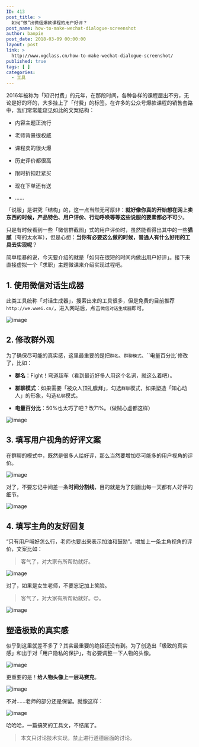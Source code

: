 ```yaml
---
ID: 413
post_title: >
  如何“做”出微信爆款课程的用户好评？
post_name: how-to-make-wechat-dialogue-screenshot
author: banpie
post_date: 2018-03-09 00:00:00
layout: post
link: >
  http://www.xgclass.cn/how-to-make-wechat-dialogue-screenshot/
published: true
tags: [ ]
categories:
  - 工具
---
```

2016年被称为「知识付费」的元年，在那段时间，各种各样的课程层出不穷，无论是好的坏的，大多挂上了「付费」的标签。在许多的公众号爆款课程的销售套路中，我们常常能窥见如此的文案结构：

*   内容主题正流行

*   老师背景很权威

*   课程卖的很火爆

*   历史评价都很高

*   限时折扣赶紧买

*   现在下单还有送

*   ……

「说服」是讲究「结构」的，这一点当然无可厚非：**就好像你真的开始想在网上卖东西的时候，产品特色、用户评价、行动呼唤等等这些说服的要素都必不可**少。

只是有时候看到一些「微信群截图」式的用户评价时，虽然能看得出其中的一些**猫腻**（夸的太水军），但是心想：**当你有必要这么做的时候，普通人有什么好用的工具去实现呢**？

简单粗暴的说，今天要介绍的就是「如何在很短的时间内做出用户好评」。接下来直接虚拟一个「求职」主题微课来介绍实现过程吧。

## 1\. 使用微信对话生成器

此类工具统称「对话生成器」，搜索出来的工具很多，但是免费的目前推荐`http://we.wwei.cn/`，进入网站后，点击`微信对话生成器`即可。

![image](http://upload-images.jianshu.io/upload_images/1668324-ed8e11858f391e31?imageMogr2/auto-orient/strip%7CimageView2/2/w/1240) 

## 2\. 修改群外观

为了确保尽可能的真实感，这里最重要的是把`群名`、`群聊模式`、``电量百分比`修改了，比如：

*   **群名**：Fight！弯道超车（看到最近好多人用这个名词，就这么着吧）。

*   **群聊模式**：如果需要「被众人顶礼膜拜」，勾选`群聊`模式，如果塑造「知心动人」的形象，勾选`私聊`模式。

*   **电量百分比**：50%也太巧了吧？改71%。（做贼心虚都这样）

![image](http://upload-images.jianshu.io/upload_images/1668324-53a94e2a89dcbdeb?imageMogr2/auto-orient/strip%7CimageView2/2/w/1240) 

## 3\. 填写用户视角的好评文案

在群聊的模式中，既然是很多人给好评，那么当然要增加尽可能多的用户视角的评价。

![image](http://upload-images.jianshu.io/upload_images/1668324-1593a8756c9e0d6e?imageMogr2/auto-orient/strip%7CimageView2/2/w/1240) 

对了，不要忘记中间差一条**时间分割线**，目的就是为了刻画出每一天都有人好评的细节。

![image](http://upload-images.jianshu.io/upload_images/1668324-2b4d23fe76b699ed?imageMogr2/auto-orient/strip%7CimageView2/2/w/1240) 

## 4\. 填写主角的友好回复

“只有用户喊好怎么行，老师也要出来表示加油和鼓励”。增加上一条主角视角的评价，文案比如：

> 客气了，对大家有所帮助就好。

![image](http://upload-images.jianshu.io/upload_images/1668324-ac8bbbb3d4e081a2?imageMogr2/auto-orient/strip%7CimageView2/2/w/1240) 

对了，如果是女生老师，不要忘记加上笑脸。

> 客气了，对大家有所帮助就好。😊。

![image](http://upload-images.jianshu.io/upload_images/1668324-73035a08b56722aa?imageMogr2/auto-orient/strip%7CimageView2/2/w/1240) 

## 塑造极致的真实感

似乎到这里就差不多了？其实最重要的绝招还没有到。为了创造出「极致的真实感」和出于对「用户隐私的保护」，有必要调整一下人物的头像。

![image](http://upload-images.jianshu.io/upload_images/1668324-a24f953db45ad70f?imageMogr2/auto-orient/strip%7CimageView2/2/w/1240) 

更重要的是！**给人物头像上一层马赛克**。

![image](http://upload-images.jianshu.io/upload_images/1668324-1f0409c66c265f5a?imageMogr2/auto-orient/strip%7CimageView2/2/w/1240) 

不对……老师的部分还是保留。就像这样：

![image](http://upload-images.jianshu.io/upload_images/1668324-d7cef34b8db1987a?imageMogr2/auto-orient/strip%7CimageView2/2/w/1240) 

哈哈哈，一篇搞笑的工具文，不结尾了。

> 本文只讨论技术实现，禁止进行道德层面的讨论。
